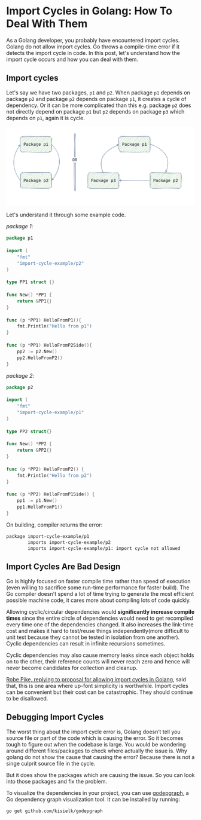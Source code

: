  # Import Cycles in Golang: How To Deal With Them

As a Golang developer, you probably have encountered import cycles. Golang do not allow import cycles. Go throws a compile-time error if it detects the import cycle in code. In this post, let's understand how the import cycle occurs and how you can deal with them.

## Import cycles

Let's say we have two packages, `p1` and `p2`. When package `p1` depends on package `p2` and package `p2` depends on package `p1`, it creates a cycle of dependency. Or it can be more complicated than this e.g. package `p2` does not directly depend on package `p1` but `p2` depends on package `p3` which depends on `p1`, again it is cycle.

![](./image/import_cycle.png)

Let's understand it through some example code.

*package 1*:

```go
package p1

import (
	"fmt"
	"import-cycle-example/p2"
)

type PP1 struct {}

func New() *PP1 {
	return &PP1{}
}

func (p *PP1) HelloFromP1(){
	fmt.Println("Hello from p1")
}

func (p *PP1) HelloFromP2Side(){
	pp2 := p2.New()
	pp2.HelloFromP2()
}
```

*package 2*:

```go
package p2

import (
	"fmt"
	"import-cycle-example/p1"
)

type PP2 struct{}

func New() *PP2 {
	return &PP2{}
}

func (p *PP2) HelloFromP2() {
	fmt.Println("Hello from p2")
}

func (p *PP2) HelloFromP1Side() {
	pp1 := p1.New()
	pp1.HelloFromP1()
}
```

On building, compiler returns the error:

```
package import-cycle-example/p1
        imports import-cycle-example/p2
        imports import-cycle-example/p1: import cycle not allowed
```

## Import Cycles Are Bad Design

Go is highly focused on faster compile time rather than speed of execution (even willing to sacrifice some run-time performance for faster build). The Go compiler doesn't spend a lot of time trying to generate the most efficient possible machine code, it cares more about compiling lots of code quickly.

Allowing cyclic/circular dependencies would **significantly increase compile times** since the entire circle of dependencies would need to get recompiled every           time one of the dependencies changed. It also increases the link-time cost and makes it hard to test/reuse things independently(more difficult to unit test because they cannot be tested in isolation from one another). Cyclic dependencies can result in infinite recursions sometimes.

Cyclic dependencies may also cause memory leaks since each object holds on to the other, their reference counts will never reach zero and hence will never become candidates for collection and cleanup.

[Robe Pike, replying to proposal for allowing import cycles in Golang](https://github.com/golang/go/issues/30247#issuecomment-463940936), said that, this is one area where up-font simplicity is worthwhile. Import cycles can be convenient but their cost can be catastrophic. They should continue to be disallowed.

## Debugging Import Cycles 

 The worst thing about the import cycle error is, Golang doesn’t tell you source file or part of the code which is causing the error. So it becomes tough to figure out when the codebase is large. You would be wondering around different files/packages to check where actually the issue is. Why golang do not  show the cause that causing the error? Because there is not a singe culprit source file in the cycle.

But it does show the packages which are causing the issue. So you can look into those packages and fix the problem.

To visualize the dependencies in your project, you can use [godepgraph](https://github.com/kisielk/godepgraph), a Go dependency graph visualization tool. It can be installed by running:

```
go get github.com/kisielk/godepgraph
```




